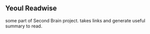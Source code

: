 ## Yeoul Readwise

some part of Second Brain project.
takes links and generate useful summary to read.
